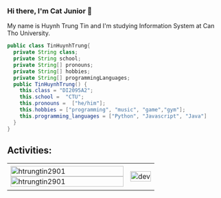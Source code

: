 ### Hi there, I'm Cat Junior 👋
My name is Huynh Trung Tin and I'm studying Information System at Can Tho University.    
```java
public class TinHuynhTrung{
  private String class;
  private String school;
  private String[] pronouns;
  private String[] hobbies;
  private String[] programmingLanguages;
  public TinHuynhTrung() {
    this.class = "DI2095A2";
    this.school =  "CTU";
    this.pronouns =  ["he/him"];
    this.hobbies = ["programming", "music", "game","gym"];
    this.programming_languages = ["Python", "Javascript", "Java"]
  }
}
```
## Activities:

<table style="width:100%;">
  <tr>
    <td>
      <img src="https://github-readme-stats.vercel.app/api/top-langs/?username=htrungtin2901&bg_color=FFFFFF00&text_color=179fa3&layout=compact&hide=CSS&langs_count=10&custom_title=Top%20ngôn%20ngữ%20được%20dùng" alt="htrungtin2901" width="100%"/>
      <img src="https://github-readme-stats.vercel.app/api?username=htrungtin2901&bg_color=FFFFFF00&text_color=179fa3&show_icons=true&count_private=true&include_all_commits=true&custom_title=Hoạt%20động%20trên%20Github" alt="htrungtin2901" width="100%"/>
    </td>
    <td>
      <p align="center"> 
        <img src="https://media1.tenor.com/images/f0cd4ea07a8dcaad8480a947be38db13/tenor.gif?itemid=14797159" alt="dev" width="100%"/>
      </p>
    </td>
  </tr>
</table>
